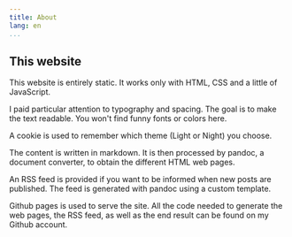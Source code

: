 ```yaml
---
title: About
lang: en
...
```


## This website

This website is entirely static. It works only with HTML, CSS and a little of JavaScript.

I paid particular attention to typography and spacing. The goal is to make the text readable. You won't find funny fonts or colors here.

A cookie is used to remember which theme (Light or Night) you choose.

The content is written in markdown. It is then processed by pandoc, a document converter, to obtain the different HTML web pages.

An RSS feed is provided if you want to be informed when new posts are published. The feed is generated with pandoc using a custom template.

Github pages is used to serve the site. All the code needed to generate the web pages, the RSS feed, as well as the end result can be found on my Github account.
